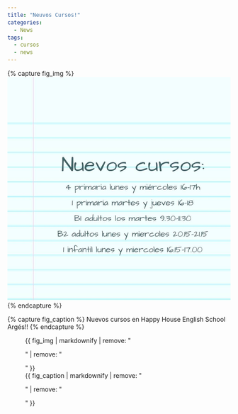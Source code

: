 ```yaml
---
title: "Neuvos Cursos!"
categories:
  - News
tags:
  - cursos
  - news
---
```


{% capture fig_img %}
[![Foo](/assets/images/posts/cursos.jpg)](/courses/)
{% endcapture %}

{% capture fig_caption %}
Nuevos cursos en Happy House English School Argés!!
{% endcapture %}

<figure>
  {{ fig_img | markdownify | remove: "<p>" | remove: "</p>" }}
  <figcaption>{{ fig_caption | markdownify | remove: "<p>" | remove: "</p>" }}</figcaption>
</figure>
